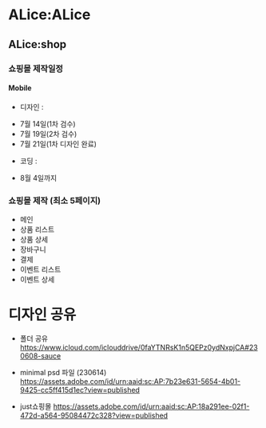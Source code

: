 # ALice:ALice

## ALice:shop

### 쇼핑몰 제작일정

#### Mobile

- 디자인 : 
* 7월 14일(1차 검수)
* 7월 19일(2차 검수)
* 7월 21일(1차 디자인 완료)

- 코딩 : 
* 8월 4일까지

### 쇼핑몰 제작 (최소 5페이지)
- 메인
- 상품 리스트
- 상품 상세
- 장바구니
- 결제
- 이벤트 리스트
- 이벤트 상세


# 디자인 공유
- 폴더 공유 
https://www.icloud.com/iclouddrive/0faYTNRsK1n5QEPz0ydNxpjCA#230608-sauce

- minimal psd 파일 (230614) 
https://assets.adobe.com/id/urn:aaid:sc:AP:7b23e631-5654-4b01-9425-cc5ff415d1ec?view=published
- just쇼핑몰 
https://assets.adobe.com/id/urn:aaid:sc:AP:18a291ee-02f1-472d-a564-95084472c328?view=published

